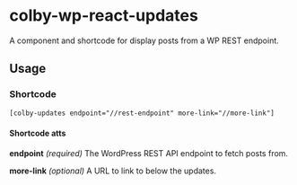 # colby-wp-react-updates

A component and shortcode for display posts from a WP REST endpoint.

## Usage

### Shortcode

```HTML
[colby-updates endpoint="//rest-endpoint" more-link="//more-link"]
```

#### Shortcode atts

**endpoint** *(required)* The WordPress REST API endpoint to fetch posts from.

**more-link** *(optional)* A URL to link to below the updates.
